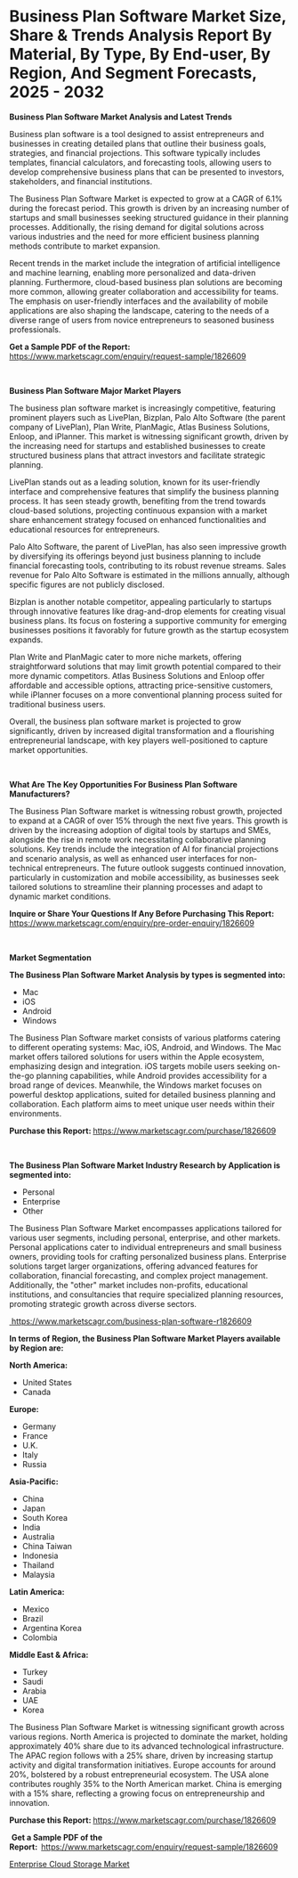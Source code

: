 <p><h1>Business Plan Software Market Size, Share & Trends Analysis Report By Material, By Type, By End-user, By Region, And Segment Forecasts, 2025 - 2032</h1></p><p><strong>Business Plan Software Market Analysis and Latest Trends</strong></p>
<p><p>Business plan software is a tool designed to assist entrepreneurs and businesses in creating detailed plans that outline their business goals, strategies, and financial projections. This software typically includes templates, financial calculators, and forecasting tools, allowing users to develop comprehensive business plans that can be presented to investors, stakeholders, and financial institutions.</p><p>The Business Plan Software Market is expected to grow at a CAGR of 6.1% during the forecast period. This growth is driven by an increasing number of startups and small businesses seeking structured guidance in their planning processes. Additionally, the rising demand for digital solutions across various industries and the need for more efficient business planning methods contribute to market expansion. </p><p>Recent trends in the market include the integration of artificial intelligence and machine learning, enabling more personalized and data-driven planning. Furthermore, cloud-based business plan solutions are becoming more common, allowing greater collaboration and accessibility for teams. The emphasis on user-friendly interfaces and the availability of mobile applications are also shaping the landscape, catering to the needs of a diverse range of users from novice entrepreneurs to seasoned business professionals.</p></p>
<p><strong>Get a Sample PDF of the Report:&nbsp;</strong> <a href="https://www.marketscagr.com/enquiry/request-sample/1826609?utm_campaign=2114&utm_medium=2&utm_source=Github&utm_content=ia&utm_term=09032025&utm_id=business-plan-software">https://www.marketscagr.com/enquiry/request-sample/1826609</a></p>
<p>&nbsp;</p>
<p><strong>Business Plan Software Major Market Players</strong></p>
<p><p>The business plan software market is increasingly competitive, featuring prominent players such as LivePlan, Bizplan, Palo Alto Software (the parent company of LivePlan), Plan Write, PlanMagic, Atlas Business Solutions, Enloop, and iPlanner. This market is witnessing significant growth, driven by the increasing need for startups and established businesses to create structured business plans that attract investors and facilitate strategic planning.</p><p>LivePlan stands out as a leading solution, known for its user-friendly interface and comprehensive features that simplify the business planning process. It has seen steady growth, benefiting from the trend towards cloud-based solutions, projecting continuous expansion with a market share enhancement strategy focused on enhanced functionalities and educational resources for entrepreneurs.</p><p>Palo Alto Software, the parent of LivePlan, has also seen impressive growth by diversifying its offerings beyond just business planning to include financial forecasting tools, contributing to its robust revenue streams. Sales revenue for Palo Alto Software is estimated in the millions annually, although specific figures are not publicly disclosed.</p><p>Bizplan is another notable competitor, appealing particularly to startups through innovative features like drag-and-drop elements for creating visual business plans. Its focus on fostering a supportive community for emerging businesses positions it favorably for future growth as the startup ecosystem expands.</p><p>Plan Write and PlanMagic cater to more niche markets, offering straightforward solutions that may limit growth potential compared to their more dynamic competitors. Atlas Business Solutions and Enloop offer affordable and accessible options, attracting price-sensitive customers, while iPlanner focuses on a more conventional planning process suited for traditional business users.</p><p>Overall, the business plan software market is projected to grow significantly, driven by increased digital transformation and a flourishing entrepreneurial landscape, with key players well-positioned to capture market opportunities.</p></p>
<p>&nbsp;</p>
<p><strong>What Are The Key Opportunities For Business Plan Software Manufacturers?</strong></p>
<p><p>The Business Plan Software market is witnessing robust growth, projected to expand at a CAGR of over 15% through the next five years. This growth is driven by the increasing adoption of digital tools by startups and SMEs, alongside the rise in remote work necessitating collaborative planning solutions. Key trends include the integration of AI for financial projections and scenario analysis, as well as enhanced user interfaces for non-technical entrepreneurs. The future outlook suggests continued innovation, particularly in customization and mobile accessibility, as businesses seek tailored solutions to streamline their planning processes and adapt to dynamic market conditions.</p></p>
<p><strong>Inquire or Share Your Questions If Any Before Purchasing This Report:</strong> <a href="https://www.marketscagr.com/enquiry/pre-order-enquiry/1826609?utm_campaign=2114&utm_medium=2&utm_source=Github&utm_content=ia&utm_term=09032025&utm_id=business-plan-software">https://www.marketscagr.com/enquiry/pre-order-enquiry/1826609</a></p>
<p>&nbsp;</p>
<p><strong>Market Segmentation</strong></p>
<p><strong>The Business Plan Software Market Analysis by types is segmented into:</strong></p>
<p><ul><li>Mac</li><li>iOS</li><li>Android</li><li>Windows</li></ul></p>
<p><p>The Business Plan Software market consists of various platforms catering to different operating systems: Mac, iOS, Android, and Windows. The Mac market offers tailored solutions for users within the Apple ecosystem, emphasizing design and integration. iOS targets mobile users seeking on-the-go planning capabilities, while Android provides accessibility for a broad range of devices. Meanwhile, the Windows market focuses on powerful desktop applications, suited for detailed business planning and collaboration. Each platform aims to meet unique user needs within their environments.</p></p>
<p><strong>Purchase this Report:&nbsp;</strong><a href="https://www.marketscagr.com/purchase/1826609?utm_campaign=2114&utm_medium=2&utm_source=Github&utm_content=ia&utm_term=09032025&utm_id=business-plan-software">https://www.marketscagr.com/purchase/1826609</a></p>
<p>&nbsp;</p>
<p><strong>The Business Plan Software Market Industry Research by Application is segmented into:</strong></p>
<p><ul><li>Personal</li><li>Enterprise</li><li>Other</li></ul></p>
<p><p>The Business Plan Software Market encompasses applications tailored for various user segments, including personal, enterprise, and other markets. Personal applications cater to individual entrepreneurs and small business owners, providing tools for crafting personalized business plans. Enterprise solutions target larger organizations, offering advanced features for collaboration, financial forecasting, and complex project management. Additionally, the "other" market includes non-profits, educational institutions, and consultancies that require specialized planning resources, promoting strategic growth across diverse sectors.</p></p>
<p><a href="https://www.marketscagr.com/business-plan-software-r1826609?utm_campaign=2114&utm_medium=2&utm_source=Github&utm_content=ia&utm_term=09032025&utm_id=business-plan-software">&nbsp;https://www.marketscagr.com/business-plan-software-r1826609</a></p>
<p><strong>In terms of Region, the Business Plan Software Market Players available by Region are:</strong></p>
<p>
    <p> <strong> North America: </strong>
        <ul>
            <li>United States</li>
            <li>Canada</li>
        </ul>
        </p> 
    <p> <strong> Europe: </strong>
        <ul>
            <li>Germany</li>
            <li>France</li>
            <li>U.K.</li>
            <li>Italy</li>
            <li>Russia</li>
        </ul>
        </p> 
    <p> <strong> Asia-Pacific: </strong>
        <ul>
            <li>China</li>
            <li>Japan</li>
            <li>South Korea</li>
            <li>India</li>
            <li>Australia</li>
            <li>China Taiwan</li>
            <li>Indonesia</li>
            <li>Thailand</li>
            <li>Malaysia</li>
        </ul>
        </p> 
    <p> <strong> Latin America: </strong>
        <ul>
            <li>Mexico</li>
            <li>Brazil</li>
            <li>Argentina Korea</li>
            <li>Colombia</li>
        </ul>
        </p> 
    <p> <strong> Middle East & Africa: </strong>
        <ul>
            <li>Turkey</li>
            <li>Saudi</li>
            <li>Arabia</li>
            <li>UAE</li>
            <li>Korea</li>
        </ul>
    </p>
    </p>
<p><p>The Business Plan Software Market is witnessing significant growth across various regions. North America is projected to dominate the market, holding approximately 40% share due to its advanced technological infrastructure. The APAC region follows with a 25% share, driven by increasing startup activity and digital transformation initiatives. Europe accounts for around 20%, bolstered by a robust entrepreneurial ecosystem. The USA alone contributes roughly 35% to the North American market. China is emerging with a 15% share, reflecting a growing focus on entrepreneurship and innovation.</p></p>
<p><strong>Purchase this Report: </strong><a href="https://www.marketscagr.com/purchase/1826609?utm_campaign=2114&utm_medium=2&utm_source=Github&utm_content=ia&utm_term=09032025&utm_id=business-plan-software">https://www.marketscagr.com/purchase/1826609</a></p>
<p>&nbsp;<strong>Get a Sample PDF of the Report:&nbsp;&nbsp;</strong><a href="https://www.marketscagr.com/enquiry/request-sample/1826609?utm_campaign=2114&utm_medium=2&utm_source=Github&utm_content=ia&utm_term=09032025&utm_id=business-plan-software">https://www.marketscagr.com/enquiry/request-sample/1826609</a></p>
<p><strong></strong></p>
<p><p><a href="https://github.com/tamvrosiya/Market-Research-Report-List-6/blob/main/enterprise-cloud-storage-market.md?utm_campaign=2114&utm_medium=2&utm_source=Github&utm_content=ia&utm_term=09032025&utm_id=business-plan-software">Enterprise Cloud Storage Market</a></p></p>